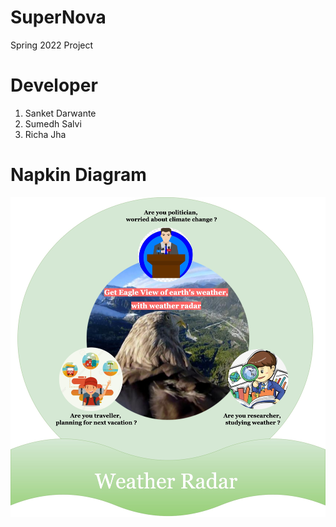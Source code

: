 # SuperNova

Spring 2022 Project

# Developer
1. Sanket Darwante
2. Sumedh Salvi
3. Richa Jha

# Napkin Diagram
![](https://github.com/airavata-courses/SuperNova/blob/dev-wiki-data/wiki/wiki_images/napkinDaigram.jpg)
